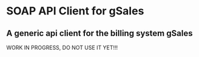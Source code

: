 # SOAP API Client for gSales

## A generic api client for the billing system gSales

WORK IN PROGRESS, DO NOT USE IT YET!!!